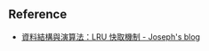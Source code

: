 ## Reference
* [資料結構與演算法：LRU 快取機制 - Joseph's blog](https://josephjsf2.github.io/data/structure/and/algorithm/2020/05/09/LRU.html)